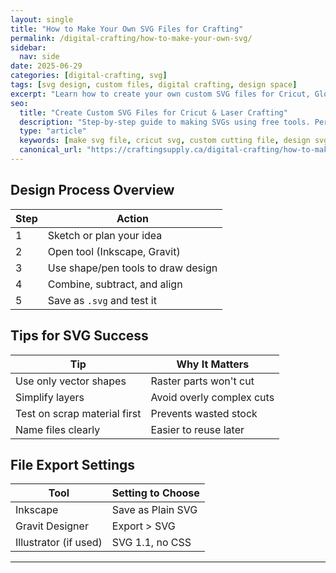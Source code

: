 ```yaml
---
layout: single
title: "How to Make Your Own SVG Files for Crafting"
permalink: /digital-crafting/how-to-make-your-own-svg/
sidebar:
  nav: side
date: 2025-06-29
categories: [digital-crafting, svg]
tags: [svg design, custom files, digital crafting, design space]
excerpt: "Learn how to create your own custom SVG files for Cricut, Glowforge, or laser cutting using beginner-friendly design tools."
seo:
  title: "Create Custom SVG Files for Cricut & Laser Crafting"
  description: "Step-by-step guide to making SVGs using free tools. Perfect for digital crafting, vinyl cutting, and laser engraving."
  type: "article"
  keywords: [make svg file, cricut svg, custom cutting file, design svg free]
  canonical_url: "https://craftingsupply.ca/digital-crafting/how-to-make-your-own-svg/"
---
```


## Design Process Overview

| Step | Action |
|------|--------|
| 1 | Sketch or plan your idea |
| 2 | Open tool (Inkscape, Gravit) |
| 3 | Use shape/pen tools to draw design |
| 4 | Combine, subtract, and align |
| 5 | Save as `.svg` and test it |

## Tips for SVG Success

| Tip | Why It Matters |
|-----|----------------|
| Use only vector shapes | Raster parts won't cut |
| Simplify layers | Avoid overly complex cuts |
| Test on scrap material first | Prevents wasted stock |
| Name files clearly | Easier to reuse later |

## File Export Settings

| Tool | Setting to Choose |
|------|-------------------|
| Inkscape | Save as Plain SVG |
| Gravit Designer | Export > SVG |
| Illustrator (if used) | SVG 1.1, no CSS |

---
